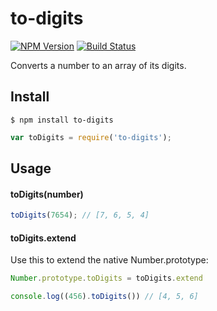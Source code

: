 # to-digits

[![NPM Version](https://img.shields.io/npm/v/to-digits.svg)](https://www.npmjs.com/package/to-digits)
[![Build Status](https://travis-ci.org/dsernst/to-digits.svg?branch=master)](https://travis-ci.org/dsernst/to-digits)

Converts a number to an array of its digits.

## Install

```
$ npm install to-digits
```

```js
var toDigits = require('to-digits');
```

## Usage

#### toDigits(number)

```js
toDigits(7654); // [7, 6, 5, 4]
```

#### toDigits.extend

Use this to extend the native Number.prototype:

```js
Number.prototype.toDigits = toDigits.extend

console.log((456).toDigits()) // [4, 5, 6]
```
